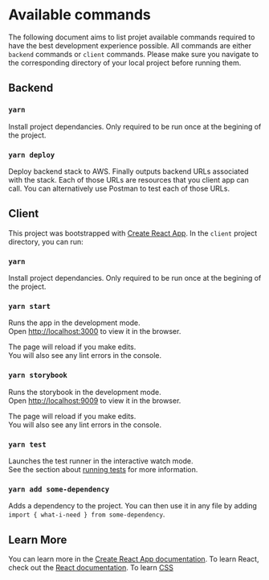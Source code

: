 # Available commands

The following document aims to list projet available commands required to have the best development experience possible.
All commands are either `backend` commands or `client` commands. Please make sure you navigate to the corresponding directory of your local project before running them.

## Backend

### `yarn`

Install project dependancies. Only required to be run once at the begining of the project.

### `yarn deploy`

Deploy backend stack to AWS.
Finally outputs backend URLs associated with the stack. Each of those URLs are resources that you client app can call.
You can alternatively use Postman to test each of those URLs.

## Client

This project was bootstrapped with [Create React App](https://github.com/facebook/create-react-app).
In the `client` project directory, you can run:

### `yarn`

Install project dependancies. Only required to be run once at the begining of the project.

### `yarn start`

Runs the app in the development mode.<br>
Open [http://localhost:3000](http://localhost:3000) to view it in the browser.

The page will reload if you make edits.<br>
You will also see any lint errors in the console.

### `yarn storybook`

Runs the storybook in the development mode.<br>
Open [http://localhost:9009](http://localhost:9009) to view it in the browser.

The page will reload if you make edits.<br>
You will also see any lint errors in the console.

### `yarn test`

Launches the test runner in the interactive watch mode.<br>
See the section about [running tests](https://facebook.github.io/create-react-app/docs/running-tests) for more information.

### `yarn add some-dependency`

Adds a dependency to the project. You can then use it in any file by adding `import { what-i-need } from some-dependency`.

## Learn More

You can learn more in the [Create React App documentation](https://facebook.github.io/create-react-app/docs/getting-started).
To learn React, check out the [React documentation](https://reactjs.org/).
To learn [CSS](https://www.w3schools.com/css/)
